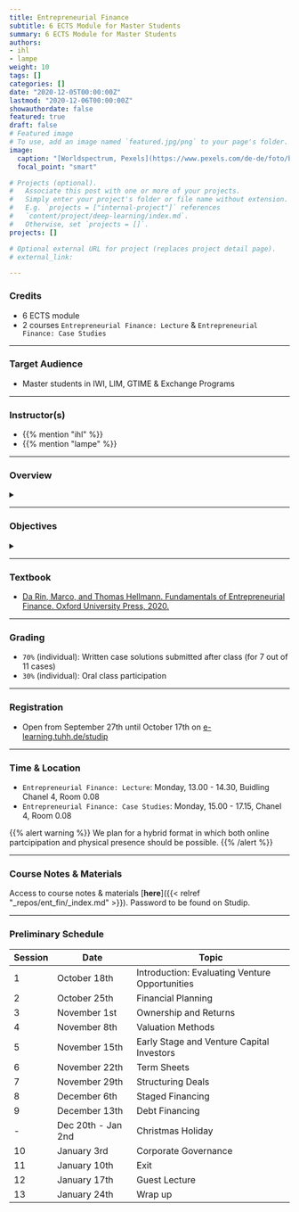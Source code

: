 ```yaml
---
title: Entrepreneurial Finance
subtitle: 6 ECTS Module for Master Students
summary: 6 ECTS Module for Master Students
authors:
- ihl
- lampe
weight: 10
tags: []
categories: []
date: "2020-12-05T00:00:00Z"
lastmod: "2020-12-06T00:00:00Z"
showauthordate: false
featured: true
draft: false
# Featured image
# To use, add an image named `featured.jpg/png` to your page's folder. 
image:
  caption: "[Worldspectrum, Pexels](https://www.pexels.com/de-de/foto/bank-bitcoin-business-geschaft-844124/)"
  focal_point: "smart"

# Projects (optional).
#   Associate this post with one or more of your projects.
#   Simply enter your project's folder or file name without extension.
#   E.g. `projects = ["internal-project"]` references 
#   `content/project/deep-learning/index.md`.
#   Otherwise, set `projects = []`.
projects: []

# Optional external URL for project (replaces project detail page).
# external_link: 

---
```


### Credits

* 6 ECTS module
* 2 courses `Entrepreneurial Finance: Lecture` & `Entrepreneurial Finance: Case Studies`

***

### Target Audience

* Master students in IWI, LIM, GTIME & Exchange Programs

***

### Instructor(s)

* {{% mention "ihl" %}}
* {{% mention "lampe" %}}

***

### Overview
<details class="description" close><summary data-close="Show" data-open="Hide"></summary>
Entrepreneurial finance is at the center of a clash of two very distant worlds: that of entrepreneurship and that of finance. Finance is disciplined, based on numbers and logical thinking and looking for proven track records. Entrepreneurship is messy, based on intuition and experimentation and treading off the beaten track. Entrepreneurial finance is the provision of funding to young, innovative, growth-oriented companies. Entrepreneurial companies are young, typically less than ten years old, and introduce innovative products or business models. The younger are called “startups,” and are typically less than five years old.
<br><br>
There is a variety of investors who can finance entrepreneurial companies: family and friends, business angels, accelerators and incubators, crowdfunding platforms, venture capital firms, corporate investors, etc. The course provides a thorough understanding of what motivates them, of the way they invest, and of what support they can provide to a company at what stage in the fundraising cycle. The course addresses the following key questions: How much money can and should be raised? When should it be raised and from whom? What is a reasonable valuation of the company? How should funding, employment contracts and exit decisions be structured?
<br><br>
Thus, the course provides an understanding of the whole fundraising cycle, from the moment the entrepreneur conceived her idea to the moment investors exit the company and move on. We examine the entrepreneur's signalling to investors of the qualities of the venture, the investors' evaluation of the venture, the various dimensions of contracting (cash flow rights, control rights, compensation, and other clauses), the negotiation of a deal and the provision of corporate governance, the process of staged financing, the financing through debt, and the exit process though liquidity events such as initial public offering, sale or merger.
<br><br>
The workflow in this module is comprised of two course elements:

1. {{< hl >}}(Flipped) classroom{{< /hl >}}: learning about and discussing concepts and tools currently prevailing in theory and practice of modern entrepreneurial finance.
2. {{< hl >}}Problem-based learning{{< /hl >}}: deepen an understanding of the concepts and tools by seeing them applied and applying them to real company cases.

</details>

***

### Objectives

<details class="description" close><summary data-close="Show" data-open="Hide"></summary>

Upon completion of this course module, students will be able to:
* Prepare a financial plan for a new venture or business opportunity
* Engage in financial valuation for new ventures and business opportunities
* Understand the design of financial contracts 
* Analyze and evaluate growth and exit strategies

This course module can prepare students for the following career paths: 
* Startup founder or early employee in a startup
* Venture capital investing 
* Strategy & valuation consulting
* Corporate finance

</details>

***


### Textbook

* [Da Rin, Marco, and Thomas Hellmann. Fundamentals of Entrepreneurial Finance. Oxford University Press, 2020.](https://www.entrepreneurialfinance.net)

***

### Grading

* `70%` (individual): Written case solutions submitted after class (for 7 out of 11 cases)
* `30%` (individual): Oral class participation

***

### Registration

* Open from September 27th until October 17th on [e-learning.tuhh.de/studip](https://e-learning.tuhh.de/studip/dispatch.php/course/details?sem_id=e3f942b6d1a4adb9af4da59bdd699c39&again=yes)

***

### Time & Location

* `Entrepreneurial Finance: Lecture`: Monday, 13.00 - 14.30, Buidling Chanel 4, Room 0.08
* `Entrepreneurial Finance: Case Studies`: Monday, 15.00 - 17.15, Chanel 4, Room 0.08

{{% alert warning %}}
We plan for a hybrid format in which both online partcipipation and physical presence should be possible.
{{% /alert %}}

***

### Course Notes & Materials

Access to course notes & materials [**here**]({{< relref "_repos/ent_fin/_index.md" >}}).
Password to be found on Studip.

***

### Preliminary Schedule


| Session | Date | Topic |
| --- | --- | --- |
| 1 | October 18th | Introduction: Evaluating Venture Opportunities|
| 2 | October 25th | Financial Planning |
| 3 | November 1st | Ownership and Returns |
| 4 | November 8th | Valuation Methods |
| 5 | November 15th | Early Stage and Venture Capital Investors |
| 6 | November 22th | Term Sheets| 
| 7 | November 29th| Structuring Deals |
| 8 | December 6th | Staged Financing |
| 9 | December 13th | Debt Financing |
| - | Dec 20th - Jan 2nd | Christmas Holiday |
| 10 | January 3rd | Corporate Governance |
| 11 | January 10th | Exit |
| 12 | January 17th | Guest Lecture |
| 13 | January 24th | Wrap up |
